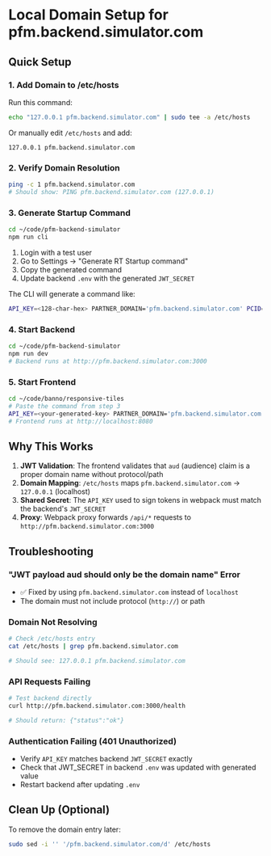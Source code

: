 # Local Domain Setup for pfm.backend.simulator.com

## Quick Setup

### 1. Add Domain to /etc/hosts

Run this command:

```bash
echo "127.0.0.1 pfm.backend.simulator.com" | sudo tee -a /etc/hosts
```

Or manually edit `/etc/hosts` and add:
```
127.0.0.1 pfm.backend.simulator.com
```

### 2. Verify Domain Resolution

```bash
ping -c 1 pfm.backend.simulator.com
# Should show: PING pfm.backend.simulator.com (127.0.0.1)
```

### 3. Generate Startup Command

```bash
cd ~/code/pfm-backend-simulator
npm run cli
```

1. Login with a test user
2. Go to Settings → "Generate RT Startup command"
3. Copy the generated command
4. Update backend `.env` with the generated `JWT_SECRET`

The CLI will generate a command like:
```bash
API_KEY=<128-char-hex> PARTNER_DOMAIN='pfm.backend.simulator.com' PCID=426 ENV=development npm start
```

### 4. Start Backend

```bash
cd ~/code/pfm-backend-simulator
npm run dev
# Backend runs at http://pfm.backend.simulator.com:3000
```

### 5. Start Frontend

```bash
cd ~/code/banno/responsive-tiles
# Paste the command from step 3
API_KEY=<your-generated-key> PARTNER_DOMAIN='pfm.backend.simulator.com' PCID=426 ENV=development npm start
# Frontend runs at http://localhost:8080
```

## Why This Works

1. **JWT Validation**: The frontend validates that `aud` (audience) claim is a proper domain name without protocol/path
2. **Domain Mapping**: `/etc/hosts` maps `pfm.backend.simulator.com` → `127.0.0.1` (localhost)
3. **Shared Secret**: The `API_KEY` used to sign tokens in webpack must match the backend's `JWT_SECRET`
4. **Proxy**: Webpack proxy forwards `/api/*` requests to `http://pfm.backend.simulator.com:3000`

## Troubleshooting

### "JWT payload aud should only be the domain name" Error
- ✅ Fixed by using `pfm.backend.simulator.com` instead of `localhost`
- The domain must not include protocol (`http://`) or path

### Domain Not Resolving
```bash
# Check /etc/hosts entry
cat /etc/hosts | grep pfm.backend.simulator.com

# Should see: 127.0.0.1 pfm.backend.simulator.com
```

### API Requests Failing
```bash
# Test backend directly
curl http://pfm.backend.simulator.com:3000/health

# Should return: {"status":"ok"}
```

### Authentication Failing (401 Unauthorized)
- Verify `API_KEY` matches backend `JWT_SECRET` exactly
- Check that JWT_SECRET in backend `.env` was updated with generated value
- Restart backend after updating `.env`

## Clean Up (Optional)

To remove the domain entry later:

```bash
sudo sed -i '' '/pfm.backend.simulator.com/d' /etc/hosts
```
